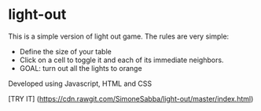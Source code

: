 # light-out
This is a simple version of light out game.
The rules are very simple:
- Define the size of your table
- Click on a cell to toggle it and each of its immediate neighbors. 
- GOAL: turn out all the lights to orange

Developed using Javascript, HTML and CSS

[TRY IT] (https://cdn.rawgit.com/SimoneSabba/light-out/master/index.html)
